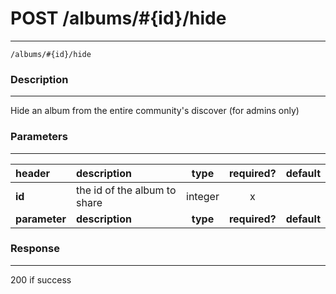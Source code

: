 # POST /albums/#{id}/hide 
***
`/albums/#{id}/hide`

### Description
***
Hide an album from the entire community's discover (for admins only)


### Parameters
***

|header| description| type |required? |default|
|:---------|:--------------|:----------:|:------------:|:------------:|
|**id**| the id of the album to share|integer|x||
|**parameter**| **description**| **type** |**required?** |**default**|


### Response
***
200 if success